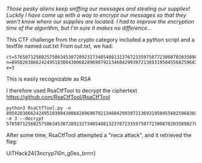 *Those pesky aliens keep sniffing our messages and stealing our supplies! Luckily I have come up with a way to encrypt our messages so that they won't know where our supplies are located. I had to improve the encryption time of the algorithm, but I'm sure it makes no difference...*

This CTF challenge from the crypto category included a python script and a textfile named out.txt
From out.txt, we had:

```
ct=57658712560257506345307209232734054081323767233597507723008702035898278789548384723935034139308186066949701204483843752375649703532703492685103338043872168082311109941552055278050660578545960354881269337946173815116661528602465125
n=89582038662424951830843006828969079213460429939721369319504556825968369226125303255460589689423695924086875612008105143292013397753146586870477492125701555481442816074557418642915886548847527782954518899159694939208663335051472717434820974902352593268151293922554129896453479514341349118220353522967251208051
e=3
```

This is easily recognizable as RSA

I therefore used RsaCtfTool to decrypt the ciphertext
https://github.com/RsaCtfTool/RsaCtfTool

```
python3 RsaCtfTool.py -n 89582038662424951830843006828969079213460429939721369319504556825968369226125303255460589689423695924086875612008105143292013397753146586870477492125701555481442816074557418642915886548847527782954518899159694939208663335051472717434820974902352593268151293922554129896453479514341349118220353522967251208051 -e 3 --decrypt 57658712560257506345307209232734054081323767233597507723008702035898278789548384723935034139308186066949701204483843752375649703532703492685103338043872168082311109941552055278050660578545960354881269337946173815116661528602465125
```

After some time, RsaCtfTool attempted a "neca attack", and it retrieved the flag:

UiTHack24{3ncryp7i0n_g0es_brrrr}

